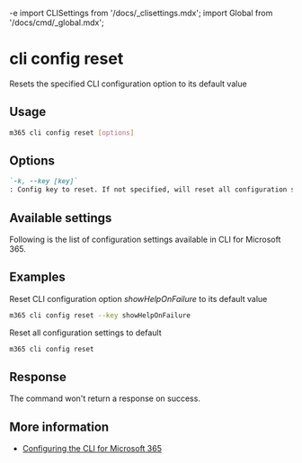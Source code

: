 -e <!-- DISCLAIMER: All secrets, passwords, and sensitive values in this document are examples only and not real credentials. -->
import CLISettings from '/docs/_clisettings.mdx';
import Global from '/docs/cmd/_global.mdx';

# cli config reset

Resets the specified CLI configuration option to its default value

## Usage

```sh
m365 cli config reset [options]
```

## Options

```md definition-list
`-k, --key [key]`
: Config key to reset. If not specified, will reset all configuration settings to default
```

<Global />

## Available settings

Following is the list of configuration settings available in CLI for Microsoft 365.

<CLISettings />

## Examples

Reset CLI configuration option _showHelpOnFailure_ to its default value

```sh
m365 cli config reset --key showHelpOnFailure
```

Reset all configuration settings to default

```sh
m365 cli config reset
```

## Response

The command won't return a response on success.

## More information

- [Configuring the CLI for Microsoft 365](../../../user-guide/configuring-cli.mdx)
